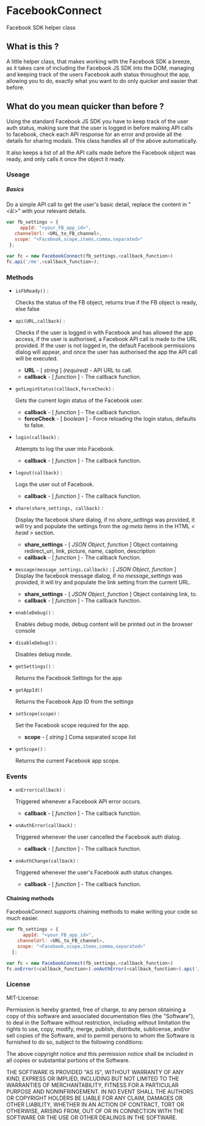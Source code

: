 # FacebookConnect

Facebook SDK helper class

## What is this ?

A little helper class, that makes working with the Facebook SDK a breeze, as it takes care of including the Facebook JS SDK into the DOM, managing and keeping track of the users Facebook auth status throughout the app, allowing you to do, exactly what you want to do only quicker and easier that before.

## What do you mean quicker than before ?
Using the standard Facebook JS SDK you have to keep track of the user auth status, making sure that the user is logged in before making API calls to facebook, check each API response for an error and provide all the details for sharing modals. This class handles all of the above automatically.

It also keeps a list of all the API calls made before the Facebook object was ready, and only calls it once the object it ready.


### Useage 

##### Basics
Do a simple API call to get the user's basic detail, replace the content in "<â¦>" with your relevant details.
 
 ```javascript
var fb_settings = {
	  appId: "<your_FB_app_id>",
    channelUrl: <URL_to_FB_channel>,
    scope: "<Facebook,scope,items,comma,separated>"
  };

var fc = new FacebookConnect(fb_settings,<callback_function>)
fc.api('/me',<callback_function>);
```
	
	
### Methods
- `isFbReady()` :
 	
 	Checks the status of the FB object, returns true if the FB object is ready, else false

- `api(URL,callback)` :

 	Checks if the user is logged in with Facebook and has allowed the app access, if the user is authorised, a Facebook API call is made to the URL provided. If the user is not logged in, the default Facebook permissions dialog will appear, and once the user has authorised the app the API call will be executed.
	- **URL** - [ _string_ ] _(required)_ - API URL to call.
	- **callback** - [ _function_ ] - The callback function.
	
- `getLoginStatus(callback,forceCheck)` : 

 	Gets the current login status of the Facebook user.
	- **callback** - [ _function_ ] - The callback function.
	- **forceCheck** - [ _boolean_ ] - Force reloading the login status, defaults to false.

- `login(callback)` :  
 	
 	Attempts to log the user into Facebook.
 	- **callback** - [ _function_ ] - The callback function.

- `logout(callback)` : 

  	Logs the user out of Facebook.
 	- **callback** - [ _function_ ] - The callback function.

- `share(share_settings, callback)` :
 	
 	Display the facebook share dialog, if no _share_settings_ was provided, it will try and populate the settings from the _og:meta_ items in the HTML _< head >_ section.
	- **share_settings** - [ _JSON Object_, _function_ ] Object containing redirect_uri, link, picture, name, caption, description
	- **callback** - [ _function_ ] - The callback function.

- `message(message_settings,callback)` :  [ _JSON Object_, _function_ ]  	
 	Display the facebook message dialog, if no _message_settings_ was provided, it will try and populate the link setting from the current URL.
	- **share_settings** - [ _JSON Object_, _function_ ] Object containing link, to.
	- **callback** - [ _function_ ] - The callback function.
	

- `enableDebug()` : 
	
	Enables debug mode, debug content will be printed out in the browser console

- `disableDebug()` : 

 	Disables debug mode.

- `getSettings()` :

 	Returns the Facebook Settings for the app

- `getAppId()` 

  	Returns the Facebook App ID from the settings

-  `setScope(scope)` :

 	Set the Facebook scope required for the app. 	
	- **scope** - [ _string_ ] Coma separated scope list

-  `getScope()` : 

	Returns the current Facebook app scope.



### Events

- `onError(callback)` : 
 	
  	Triggered whenever a Facebook API error occurs.
 	- **callback** - [ _function_ ] - The callback function.

- `onAuthError(callback)` : 
 	
  	Triggered whenever the user cancelled the Facebook auth dialog.
 	- **callback** - [ _function_ ] - The callback function.

- `onAuthChange(callback)` : 
 	
  	Triggered whenever the user's Facebook auth status changes.
 	- **callback** - [ _function_ ] - The callback function. 
 

#### Chaining methods
FacebookConnect supports chaining methods to make writing your code so much easier.

```javascript
var fb_settings = {
	  appId: "<your_FB_app_id>",
    channelUrl: <URL_to_FB_channel>,
    scope: "<Facebook,scope,items,comma,separated>"
  };

var fc = new FacebookConnect(fb_settings,<callback_function>)
fc.onError(<callback_function>).onAuthError(<callback_function>).api('/me',<callback_function>);
```
	
### License
MIT-License:

Permission is hereby granted, free of charge, to any person obtaining
a copy of this software and associated documentation files (the
"Software"), to deal in the Software without restriction, including
without limitation the rights to use, copy, modify, merge, publish,
distribute, sublicense, and/or sell copies of the Software, and to
permit persons to whom the Software is furnished to do so, subject to
the following conditions:

The above copyright notice and this permission notice shall be
included in all copies or substantial portions of the Software.

THE SOFTWARE IS PROVIDED "AS IS", WITHOUT WARRANTY OF ANY KIND,
EXPRESS OR IMPLIED, INCLUDING BUT NOT LIMITED TO THE WARRANTIES OF
MERCHANTABILITY, FITNESS FOR A PARTICULAR PURPOSE AND
NONINFRINGEMENT. IN NO EVENT SHALL THE AUTHORS OR COPYRIGHT HOLDERS BE
LIABLE FOR ANY CLAIM, DAMAGES OR OTHER LIABILITY, WHETHER IN AN ACTION
OF CONTRACT, TORT OR OTHERWISE, ARISING FROM, OUT OF OR IN CONNECTION
WITH THE SOFTWARE OR THE USE OR OTHER DEALINGS IN THE SOFTWARE.
